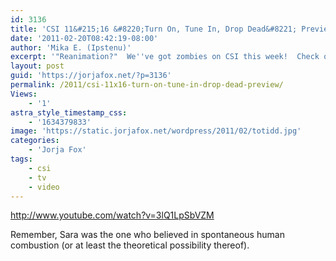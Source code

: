 ```yaml
---
id: 3136
title: 'CSI 11&#215;16 &#8220;Turn On, Tune In, Drop Dead&#8221; Preview'
date: '2011-02-20T08:42:19-08:00'
author: 'Mika E. (Ipstenu)'
excerpt: '"Reanimation?"  We''ve got zombies on CSI this week!  Check out the promo video and remember to keep a chainsaw handy!'
layout: post
guid: 'https://jorjafox.net/?p=3136'
permalink: /2011/csi-11x16-turn-on-tune-in-drop-dead-preview/
Views:
    - '1'
astra_style_timestamp_css:
    - '1634379833'
image: 'https://static.jorjafox.net/wordpress/2011/02/totidd.jpg'
categories:
    - 'Jorja Fox'
tags:
    - csi
    - tv
    - video
---
```


http://www.youtube.com/watch?v=3lQ1LpSbVZM

Remember, Sara was the one who believed in spontaneous human combustion (or at least the theoretical possibility thereof).
